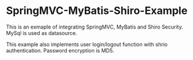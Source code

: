# SpringMVC-MyBatis-Shiro-Example
This is an exmaple of integrating SpringMVC, MyBatis and Shiro Security. 
MySql is used as datasource. 

This example also implements user login/logout function with shrio authentication.
Password encryption is MD5.

